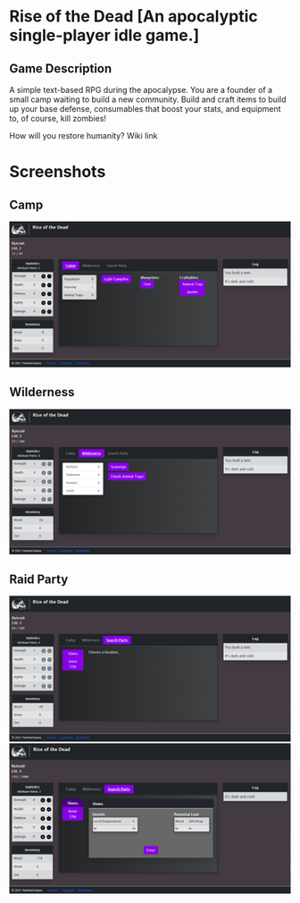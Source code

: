 # Rise of the Dead [An apocalyptic single-player idle game.]
## Game Description
A simple text-based RPG during the apocalypse. You are a founder of a small camp waiting to build a new community. Build and craft items to build up your base defense, consumables that boost your stats, and equipment to, of course, kill zombies! 

How will you restore humanity?
Wiki link
# Screenshots
## Camp
<img src="public/homescreen.PNG" alt="Camp View" />

## Wilderness
<img src="public/wilderness.PNG" alt="Wilderness View" />

## Raid Party
<img class="mb-3" src="public/chooseLocation.PNG" alt="Choose a Location View" />
<br />
<img src="public/selectedLocation.PNG" alt="Selected Location View" />
<!-- hi-->
